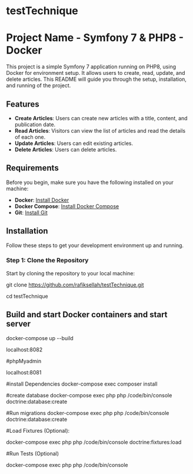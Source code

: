 # testTechnique

# Project Name - Symfony 7 & PHP8 - Docker

This project is a simple Symfony 7 application running on PHP8, using Docker for environment setup. It allows users to create, read, update, and delete articles. This README will guide you through the setup, installation, and running of the project.

## Features

- **Create Articles**: Users can create new articles with a title, content, and publication date.
- **Read Articles**: Visitors can view the list of articles and read the details of each one.
- **Update Articles**: Users can edit existing articles.
- **Delete Articles**: Users can delete articles.

## Requirements

Before you begin, make sure you have the following installed on your machine:

- **Docker**: [Install Docker](https://www.docker.com/get-started)
- **Docker Compose**: [Install Docker Compose](https://docs.docker.com/compose/install/)
- **Git**: [Install Git](https://git-scm.com/book/en/v2/Getting-Started-Installing-Git)

## Installation

Follow these steps to get your development environment up and running.

### Step 1: Clone the Repository

Start by cloning the repository to your local machine:

git clone https://github.com/rafiksellah/testTechnique.git

cd testTechnique

## Build and start Docker containers and start server

docker-compose up --build

localhost:8082

#phpMyadmin

localhost:8081

#install Dependencies
docker-compose exec composer install

#create database
docker-compose exec php php /code/bin/console doctrine:database:create

#Run migrations
docker-compose exec php php /code/bin/console doctrine:database:create

#Load Fixtures (Optional):

docker-compose exec php php /code/bin/console doctrine:fixtures:load

#Run Tests (Optional)

docker-compose exec  php php /code/bin/console


   
